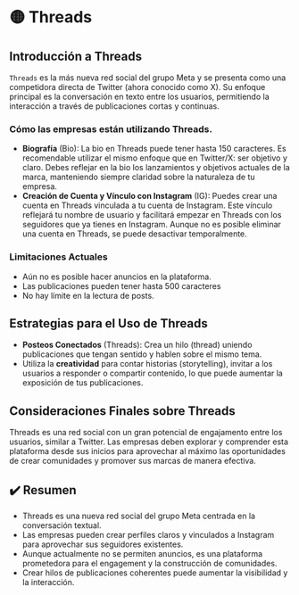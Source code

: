# 🟡 Threads

## Introducción a Threads
`Threads` es la más nueva red social del grupo Meta y se presenta como una competidora directa de Twitter (ahora conocido como X). Su enfoque principal es la conversación en texto entre los usuarios, permitiendo la interacción a través de publicaciones cortas y continuas.

### Cómo las empresas están utilizando Threads.
- **Biografía** (Bio): La bio en Threads puede tener hasta 150 caracteres. Es recomendable utilizar el mismo enfoque que en Twitter/X: ser objetivo y claro. Debes reflejar en la bio los lanzamientos y objetivos actuales de la marca, manteniendo siempre claridad sobre la naturaleza de tu empresa.
- **Creación de Cuenta y Vínculo con Instagram** (IG): Puedes crear una cuenta en Threads vinculada a tu cuenta de Instagram. Este vínculo reflejará tu nombre de usuario y facilitará empezar en Threads con los seguidores que ya tienes en Instagram. Aunque no es posible eliminar una cuenta en Threads, se puede desactivar temporalmente.

### Limitaciones Actuales
- Aún no es posible hacer anuncios en la plataforma. 
- Las publicaciones pueden tener hasta 500 caracteres 
- No hay límite en la lectura de posts.

## Estrategias para el Uso de Threads
- **Posteos Conectados** (Threads): Crea un hilo (thread) uniendo publicaciones que tengan sentido y hablen sobre el mismo tema.
- Utiliza la **creatividad** para contar historias (storytelling), invitar a los usuarios a responder o compartir contenido, lo que puede aumentar la exposición de tus publicaciones.

## Consideraciones Finales sobre Threads
Threads es una red social con un gran potencial de engajamento entre los usuarios, similar a Twitter. Las empresas deben explorar y comprender esta plataforma desde sus inicios para aprovechar al máximo las oportunidades de crear comunidades y promover sus marcas de manera efectiva.

## ✔️ Resumen
- Threads es una nueva red social del grupo Meta centrada en la conversación textual.
- Las empresas pueden crear perfiles claros y vinculados a Instagram para aprovechar sus seguidores existentes.
- Aunque actualmente no se permiten anuncios, es una plataforma prometedora para el engagement y la construcción de comunidades.
- Crear hilos de publicaciones coherentes puede aumentar la visibilidad y la interacción.